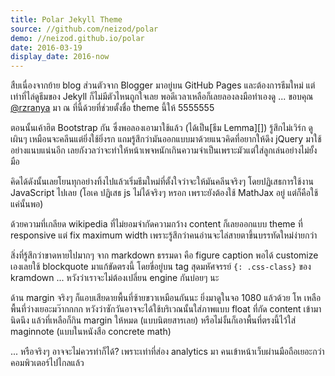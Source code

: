 ```yaml
---
title: Polar Jekyll Theme
source: //github.com/neizod/polar
demo: //neizod.github.io/polar
date: 2016-03-19
display_date: 2016-now
---
```


สืบเนื่องจากย้าย blog ส่วนตัวจาก Blogger มาอยู่บน GitHub Pages และต้องการธีมใหม่ แต่เท่าที่ไล่ดูธีมของ Jekyll ก็ไม่มีตัวไหนถูกใจเลย พอดีเวลาเหลือก็เลยลองลงมือทำเองดู ... ขอบคุณ [@rzranya][] มา ณ ที่นี้ด้วยที่ช่วยตั้งชื่อ theme นี้ให้ 5555555

ตอนนั้นเค้าฮิต Bootstrap กัน ซึ่งพอลองเอามาใช้แล้ว (ได้เป็น[ธีม Lemma][]) รู้สึกไม่เวิร์ก ดูเผินๆ เหมือนจะคลีนแต่ยิ่งใช้ยิ่งรก แถมรู้สึกว่ามันออกแบบมาด้วยแนวคิดที่อยากให้ดึง jQuery มาใช้อย่างแนบแน่นอีก เลยกังวลว่าจะทำให้หน้าเพจหนักเกินความจำเป็นเพราะมัวแต่ใส่ลูกเล่นอย่างไม่ยั้งมือ

คิดได้ดังนั้นเลยโยนทุกอย่างทิ้งไปแล้วเริ่มธีมใหม่ที่ตั้งใจว่าจะให้มันคลีนจริงๆ โดยปฏิเสธการใช้งาน JavaScript ไปเลย (โอเค ปฏิเสธ js ไม่ได้จริงๆ หรอก เพราะยังต้องใช้ MathJax อยู่ แต่ก็คือใช้แค่นั้นพอ)

ด้วยความที่เกลียด wikipedia ที่ไม่ยอมจำกัดความกว้าง content ก็เลยออกแบบ theme ที่ responsive แต่ fix maximum width เพราะรู้สึกว่าคนอ่านจะไล่สายตาขึ้นบรรทัดใหม่ง่ายกว่า

สิ่งที่รู้สึกว่าขาดหายไปมากๆ จาก markdown ธรรมดา คือ figure caption พอได้ customize เองเลยใช้ blockquote มาแก้ขัดตรงนี้ โดยขี่อยู่บน tag สุดมหัศจรรย์ `{: .css-class}` ของ kramdown ... หวังว่าเราจะไม่ต้องเปลี่ยน engine กันบ่อยๆ นะ

ด้าน margin จริงๆ ก็แอบเสียดายพื้นที่ซ้ายขวาเหมือนกันนะ ยิ่งมาดูในจอ 1080 แล้วด้วย โห เหลือพื้นที่ว่างเยอะมว๊ากกกก หวังว่าซักวันอาจจะได้ใช้บริเวณนั้นใส่ภาพแบบ float ที่กัด content เข้ามานิดนึง แล้วที่เหลือก็กิน margin ให้หมด (แบบนิตยสารเลย) หรือไม่งั้นก็เอาพื้นที่ตรงนี้ไว้ใส่ maginnote (แบบในหนังสือ concrete math)

... หรือจริงๆ อาจจะไม่ควรทำก็ได้? เพราะเท่าที่ส่อง analytics มา คนเข้าหน้าเว็บผ่านมือถือเยอะกว่าคอมพิวเตอร์ไปไกลแล้ว


[Lemma]: //github.com/neizod/lemma-theme
[@rzranya]: //twitter.com/rzranya

